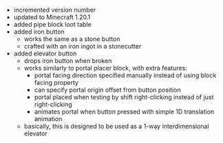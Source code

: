 - incremented version number
- updated to Minecraft 1.20.1
- added pipe block loot table
- added iron button
  - works the same as a stone button
  - crafted with an iron ingot in a stonecutter
- added elevator button
  - drops iron button when broken
  - works similarly to portal placer block, with extra features:
    - portal facing direction specified manually instead of using block facing property
    - can specify portal origin offset from button position
    - portal placed when testing by shift right-clicking instead of just right-clicking
    - animates portal when button pressed with simple 1D translation animation
  -  basically, this is designed to be used as a 1-way interdimensional elevator